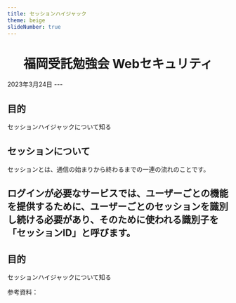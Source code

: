 ```yaml
---
title: セッションハイジャック
theme: beige
slideNumber: true
---
```

<style type="text/css"> .reveal h1, .reveal h2, .reveal h3, .reveal h4, .reveal h5, .reveal h6 { text-transform: none; text-align: left;}
.reveal p {line-height: initial; text-align: left;}.text-center { text-align: center !important; } li {font-size: 0.9em; line-height: initial;} .reveal small {line-height: 2.3em}
.reveal pre {width: 100%} .reveal.slides{width: 100%}
</style>
<link rel="stylesheet" href="dist/theme/black.css">

<h1 class="text-center">福岡受託勉強会 Webセキュリティ</h1>
2023年3月24日
---
<section data-auto-animate>

## 目的
セッションハイジャックについて知る

</section>
<section data-auto-animate>

## セッションについて

セッションとは、通信の始まりから終わるまでの一連の流れのことです。

ログインが必要なサービスでは、ユーザーごとの機能を提供するために、ユーザーごとのセッションを識別し続ける必要があり、そのために使われる識別子を「セッションID」と呼びます。
---
</section>


<section data-auto-animate>

## 目的

セッションハイジャックについて知る

参考資料：
</section>
